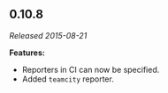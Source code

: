 ## 0.10.8

_Released 2015-08-21_

**Features:**

- Reporters in CI can now be specified.
- Added `teamcity` reporter.
